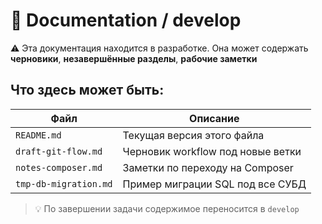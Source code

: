 # 📝 Documentation / develop

⚠️ Эта документация находится в разработке.
Она может содержать **черновики**, **незавершённые разделы**, **рабочие заметки**

## Что здесь может быть:

| Файл | Описание |
|------|----------|
| `README.md` | Текущая версия этого файла
| `draft-git-flow.md` | Черновик workflow под новые ветки
| `notes-composer.md` | Заметки по переходу на Composer
| `tmp-db-migration.md` | Пример миграции SQL под все СУБД

> 💡 По завершении задачи содержимое переносится в `develop`

